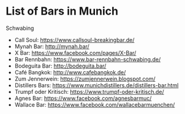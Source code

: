 # List of Bars in Munich

Schwabing
* Call Soul: https://www.callsoul-breakingbar.de/
* Mynah Bar: http://mynah.bar/
* X Bar: https://www.facebook.com/pages/X-Bar/
* Bar Rennbahn: https://www.bar-rennbahn-schwabing.de/
* Bodeguita Bar: http://bodeguita.bar/
* Café Bangkok: http://www.cafebangkok.de/
* Zum Jennerwein: https://zumjennerwein.blogspot.com/
* Distillers Bars: https://www.munichdistillers.de/distillers-bar.html
* Trumpf oder Kritisch: https://www.trumpf-oder-kritisch.de/
* Agnes Bar: https://www.facebook.com/agnesbarmuc/
* Wallace Bar: https://www.facebook.com/wallacebarmuenchen/
